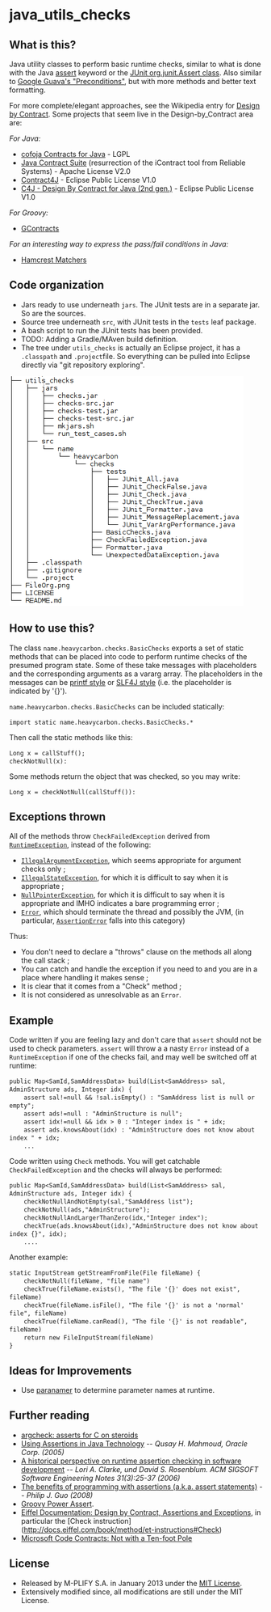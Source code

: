 # java_utils_checks

## What is this?

Java utility classes to perform basic runtime checks, similar to what is done with the Java [assert](http://docs.oracle.com/javase/8/docs/technotes/guides/language/assert.html) keyword or the [JUnit org.junit.Assert class](http://junit.org/javadoc/latest/org/junit/Assert.html). Also similar to [Google Guava's "Preconditions"](http://code.google.com/p/guava-libraries/wiki/PreconditionsExplained), but with more methods and better text formatting.

For more complete/elegant approaches, see the Wikipedia entry for [Design by Contract](http://en.wikipedia.org/wiki/Design_by_contract). Some projects that seem live in the Design-by_Contract area are:

*For Java:*

* [cofoja Contracts for Java](https://code.google.com/p/cofoja/) - LGPL
* [Java Contract Suite](http://sourceforge.net/projects/jcontracts/) (resurrection of the iContract tool from Reliable Systems) - Apache License V2.0
* [Contract4J](http://deanwampler.github.io/contract4j/) - Eclipse Public License V1.0
* [C4J - Design By Contract for Java (2nd gen.)](http://c4j-team.github.io/C4J/theory.html) - Eclipse Public License V1.0

*For Groovy:*

* [GContracts](https://github.com/andresteingress/gcontracts/wiki)

*For an interesting way to express the pass/fail conditions in Java:*

* [Hamcrest Matchers](http://hamcrest.org/JavaHamcrest/)

## Code organization

* Jars ready to use underneath `jars`. The JUnit tests are in a separate jar. So are the sources.
* Source tree underneath `src`, with JUnit tests in the `tests` leaf package.
* A bash script to run the JUnit tests has been provided.
* TODO: Adding a Gradle/MAven build definition.
* The tree under `utils_checks` is actually an Eclipse project, it has a `.classpath` and `.project`file. So everything can be pulled into Eclipse directly via "git repository exploring".

![File Organization](https://github.com/dtonhofer/java_utils_checks/blob/master/FileOrg.png)

## How to use this?

The class `name.heavycarbon.checks.BasicChecks` exports a set of static methods that can be placed into code to perform runtime checks of the presumed program state. Some of these take messages with placeholders and the corresponding arguments as a vararg array. The placeholders in the messages can be [printf style](http://docs.oracle.com/javase/7/docs/api/java/util/Formatter.html) or [SLF4J style](http://slf4j.org/faq.html#logging_performance) (i.e. the placeholder is indicated by '{}').

`name.heavycarbon.checks.BasicChecks` can be included statically:

    import static name.heavycarbon.checks.BasicChecks.*
 
 Then call the static methods like this:
  
    Long x = callStuff();
    checkNotNull(x):
 
 Some methods return the object that was checked, so you may write:
  
    Long x = checkNotNull(callStuff()):
 
## Exceptions thrown

All of the methods throw `CheckFailedException` derived from [`RuntimeException`](http://docs.oracle.com/javase/7/docs/api/java/lang/RuntimeException.html), instead of the following:

* [`IllegalArgumentException`](http://docs.oracle.com/javase/7/docs/api/java/lang/IllegalArgumentException.html), which seems appropriate for argument checks only ;
* [`IllegalStateException`](http://docs.oracle.com/javase/7/docs/api/java/lang/IllegalStateException.html), for which it is difficult to say when it is appropriate ;
* [`NullPointerException`](http://docs.oracle.com/javase/7/docs/api/java/lang/NullPointerException.html), for which it is difficult to say when it is appropriate and IMHO indicates a bare programming error ;
* [`Error`](http://docs.oracle.com/javase/7/docs/api/java/lang/Error.html), which should terminate the thread and possibly the JVM, (in particular, [`AssertionError`](http://docs.oracle.com/javase/7/docs/api/java/lang/AssertionError.html) falls into this category)
 
Thus:

* You don't need to declare a "throws" clause on the methods all along the call stack ; 
* You can catch and handle the exception if you need to and you are in a place where handling it makes sense ;
* It is clear that it comes from a "Check" method ; 
* It is not considered as unresolvable as an `Error`.

## Example

Code written if you are feeling lazy and don't care that `assert` should not be used to check parameters. `assert` will throw a a nasty `Error` instead of a `RuntimeException` if one of the checks fail, and may well be switched off at runtime:

    public Map<SamId,SamAddressData> build(List<SamAddress> sal, AdminStructure ads, Integer idx) {
        assert sal!=null && !sal.isEmpty() : "SamAddress list is null or empty";
        assert ads!=null : "AdminStructure is null";
        assert idx!=null && idx > 0 : "Integer index is " + idx;
        assert ads.knowsAbout(idx) : "AdminStructure does not know about index " + idx;
        ...
    
Code written using `Check` methods. You will get catchable `CheckFailedException` and the checks will always be performed:

    public Map<SamId,SamAddressData> build(List<SamAddress> sal, AdminStructure ads, Integer idx) {
        checkNotNullAndNotEmpty(sal,"SamAddress list");
        checkNotNull(ads,"AdminStructure");
        checkNotNullAndLargerThanZero(idx,"Integer index");
        checkTrue(ads.knowsAbout(idx),"AdminStructure does not know about index {}", idx);
        ....

Another example:

    static InputStream getStreamFromFile(File fileName) {
        checkNotNull(fileName, "file name")
        checkTrue(fileName.exists(), "The file '{}' does not exist", fileName)
        checkTrue(fileName.isFile(), "The file '{}' is not a 'normal' file", fileName)
        checkTrue(fileName.canRead(), "The file '{}' is not readable", fileName)
        return new FileInputStream(fileName)
    }

## Ideas for Improvements

* Use [paranamer](https://github.com/paul-hammant/paranamer) to determine parameter names at runtime.

## Further reading

* [argcheck: asserts for C on steroids](http://who-t.blogspot.com/2013/12/argcheck-assert-on-steroids.html)
* [Using Assertions in Java Technology](http://www.oracle.com/us/technologies/java/assertions-139853.html) -- _Qusay H. Mahmoud, Oracle Corp. (2005)_
* [A historical perspective on runtime assertion checking in software development](http://discovery.ucl.ac.uk/4991/1/4991.pdf) -- _Lori A. Clarke, und David S. Rosenblum. ACM SIGSOFT Software Engineering Notes 31(3):25-37 (2006)_
* [The benefits of programming with assertions (a.k.a. assert statements)](http://www.pgbovine.net/programming-with-asserts.htm) -- _Philip J. Guo (2008)_
* [Groovy Power Assert](http://dontmindthelanguage.wordpress.com/2009/12/11/groovy-1-7-power-assert/).
* [Eiffel Documentation: Design by Contract, Assertions and Exceptions](http://docs.eiffel.com/book/method/et-design-contract-tm-assertions-and-exceptions), in particular the [Check instruction] (http://docs.eiffel.com/book/method/et-instructions#Check)
* [Microsoft Code Contracts: Not with a Ten-foot Pole](http://blogs.encodo.ch/news/view_article.php?id=170)

## License

* Released by M-PLIFY S.A. in January 2013 under the [MIT License](http://opensource.org/licenses/MIT). 
* Extensively modified since, all modifications are still under the MIT License.



